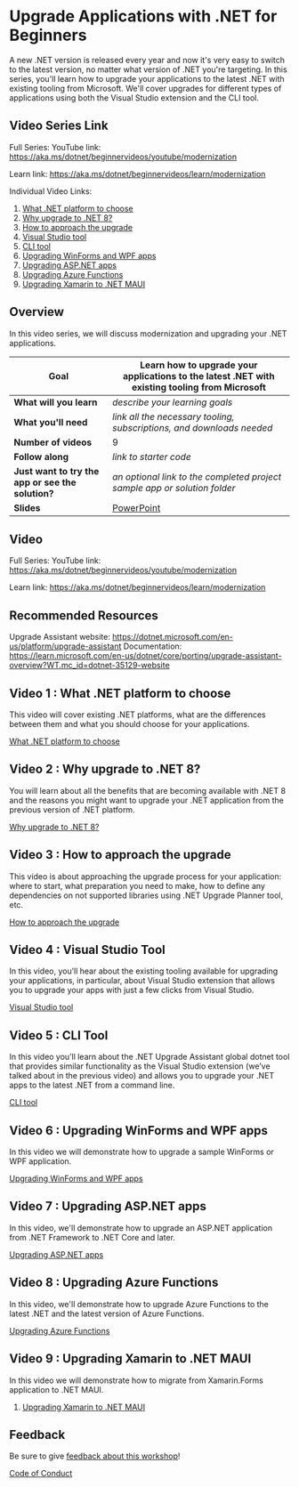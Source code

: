 # Upgrade Applications with .NET for Beginners

A new .NET version is released every year and now it's very easy to switch to the latest version, no matter what version of .NET you're targeting. In this series, you'll learn how to upgrade your applications to the latest .NET with existing tooling from Microsoft. We'll cover upgrades for different types of applications using both the Visual Studio extension and the CLI tool.

## Video Series Link

Full Series:
YouTube link: https://aka.ms/dotnet/beginnervideos/youtube/modernization 

Learn link: https://aka.ms/dotnet/beginnervideos/learn/modernization

Individual Video Links:
1. [What .NET platform to choose](https://youtu.be/T256mR360aM)
1. [Why upgrade to .NET 8?](https://youtu.be/bL1nGemr0nI)
1. [How to approach the upgrade](https://youtu.be/8hOz8rm7cN0)
1. [Visual Studio tool](https://youtu.be/DVyTkUTYX6o)
1. [CLI tool](https://youtu.be/mLQsLXldM98)
1. [Upgrading WinForms and WPF apps](https://youtu.be/XkCNiqWdsZk)
1. [Upgrading ASP.NET apps](https://youtu.be/j1kqZW07v6Y)
1. [Upgrading Azure Functions](https://youtu.be/iW9h5INroZg)
1. [Upgrading Xamarin to .NET MAUI](https://youtu.be/14woSLxs1jo)
   
## Overview

In this video series, we will discuss modernization and upgrading your .NET applications.

| **Goal**              | Learn how to upgrade your applications to the latest .NET with existing tooling from Microsoft                                    |
| ----------------------------- | --------------------------------------------------------------------- |
| **What will you learn**       | *describe your learning goals*                                        |
| **What you'll need**          | *link all the necessary tooling, subscriptions, and downloads needed* |
| **Number of videos**                  | 9                                                                |
| **Follow along**                  | *link to starter code*                                                                |
| **Just want to try the app or see the solution?** | *an optional link to the completed project sample app or solution folder*                          |
| **Slides** | [PowerPoint](slides.pptx) 
                         
## Video

Full Series:
YouTube link: https://aka.ms/dotnet/beginnervideos/youtube/modernization 

Learn link: https://aka.ms/dotnet/beginnervideos/learn/modernization

## Recommended Resources

Upgrade Assistant website: https://dotnet.microsoft.com/en-us/platform/upgrade-assistant 
Documentation: https://learn.microsoft.com/en-us/dotnet/core/porting/upgrade-assistant-overview?WT.mc_id=dotnet-35129-website

## Video 1 : What .NET platform to choose

This video will cover existing .NET platforms, what are the differences between them and what you should choose for your applications.

[What .NET platform to choose](https://youtu.be/T256mR360aM)

## Video 2 : Why upgrade to .NET 8?

You will learn about all the benefits that are becoming available with .NET 8 and the reasons you might want to upgrade your .NET application from the previous version of .NET platform.

[Why upgrade to .NET 8?](https://youtu.be/bL1nGemr0nI)

## Video 3 : How to approach the upgrade

This video is about approaching the upgrade process for your application: where to start, what preparation you need to make, how to define any dependencies on not supported libraries using .NET Upgrade Planner tool, etc.

[How to approach the upgrade](https://youtu.be/8hOz8rm7cN0)

## Video 4 : Visual Studio Tool

In this video, you’ll hear about the existing tooling available for upgrading your applications, in particular, about Visual Studio extension that allows you to upgrade your apps with just a few clicks from Visual Studio.

[Visual Studio tool](https://youtu.be/DVyTkUTYX6o)

## Video 5 : CLI Tool

In this video you’ll learn about the .NET Upgrade Assistant global dotnet tool that provides similar functionality as the Visual Studio extension (we’ve talked about in the previous video) and allows you to upgrade your .NET apps to the latest .NET from a command line.

[CLI tool](https://youtu.be/mLQsLXldM98)

## Video 6 : Upgrading WinForms and WPF apps

In this video we will demonstrate how to upgrade a sample WinForms or WPF application.

[Upgrading WinForms and WPF apps](https://youtu.be/XkCNiqWdsZk)

## Video 7 : Upgrading ASP.NET apps

In this video, we'll demonstrate how to upgrade an ASP.NET application from .NET Framework to .NET Core and later.

[Upgrading ASP.NET apps](https://youtu.be/j1kqZW07v6Y)

## Video 8 : Upgrading Azure Functions

In this video, we'll demonstrate how to upgrade Azure Functions to the latest .NET and the latest version of Azure Functions.

[Upgrading Azure Functions](https://youtu.be/iW9h5INroZg)

## Video 9 : Upgrading Xamarin to .NET MAUI

In this video we will demonstrate how to migrate from Xamarin.Forms application to .NET MAUI.

1. [Upgrading Xamarin to .NET MAUI](https://youtu.be/14woSLxs1jo)

## Feedback

Be sure to give [feedback about this workshop](https://aka.ms/dotnet/beginnervideos/feedback)!

[Code of Conduct](../CODE_OF_CONDUCT.md)